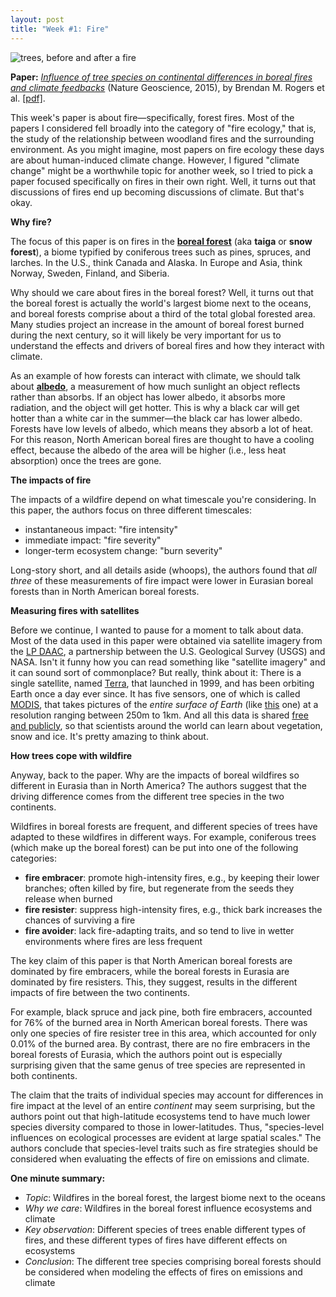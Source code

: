 ```yaml
---
layout: post
title: "Week #1: Fire"
---
```


<img src="{{ site.baseurl }}/public/images/week1/panorama.png" alt="trees, before and after a fire" style="">

__Paper:__ [_Influence of tree species on continental differences in boreal fires and climate feedbacks_](https://www.nature.com/articles/ngeo2352) (Nature Geoscience, 2015), by Brendan M. Rogers et al. [[pdf]](http://sci-hub.tw/10.1038/ngeo2352).

This week's paper is about fire&mdash;specifically, forest fires. Most of the papers I considered fell broadly into the category of "fire ecology," that is, the study of the relationship between woodland fires and the surrounding environment. As you might imagine, most papers on fire ecology these days are about human-induced climate change. However, I figured "climate change" might be a worthwhile topic for another week, so I tried to pick a paper focused specifically on fires in their own right. Well, it turns out that discussions of fires end up becoming discussions of climate. But that's okay.

__Why fire?__

The focus of this paper is on fires in the [__boreal forest__](https://en.wikipedia.org/wiki/Taiga) (aka __taiga__ or __snow forest__), a biome typified by coniferous trees such as pines, spruces, and larches. In the U.S., think Canada and Alaska. In Europe and Asia, think Norway, Sweden, Finland, and Siberia.

Why should we care about fires in the boreal forest? Well, it turns out that the boreal forest is actually the world's largest biome next to the oceans, and boreal forests comprise about a third of the total global forested area. Many studies project an increase in the amount of boreal forest burned during the next century, so it will likely be very important for us to understand the effects and drivers of boreal fires and how they interact with climate.

As an example of how forests can interact with climate, we should talk about [__albedo__](https://books.google.com/books?id=av7q4N8Ib6sC&pg=PA53&dq=Albedo+affects+climate+by+determining+how+much+radiation+a+planet+absorbs&hl=en&sa=X&ved=0ahUKEwiawueziOHUAhUN5WMKHVHHCjMQ6AEIJjAA#v=onepage&q=Albedo%20affects%20climate%20by%20determining%20how%20much%20radiation%20a%20planet%20absorbs&f=false), a measurement of how much sunlight an object reflects rather than absorbs. If an object has lower albedo, it absorbs more radiation, and the object will get hotter. This is why a black car will get hotter than a white car in the summer&mdash;the black car has lower albedo. Forests have low levels of albedo, which means they absorb a lot of heat. For this reason, North American boreal fires are thought to have a cooling effect, because the albedo of the area will be higher (i.e., less heat absorption) once the trees are gone.

__The impacts of fire__

The impacts of a wildfire depend on what timescale you're considering. In this paper, the authors focus on three different timescales:

- instantaneous impact: "fire intensity"
- immediate impact: "fire severity"
- longer-term ecosystem change: "burn severity"

Long-story short, and all details aside (whoops), the authors found that _all three_ of these measurements of fire impact were lower in Eurasian boreal forests than in North American boreal forests.

__Measuring fires with satellites__

Before we continue, I wanted to pause for a moment to talk about data. Most of the data used in this paper were obtained via satellite imagery from the [LP DAAC](https://lpdaac.usgs.gov/about), a partnership between the U.S. Geological Survey (USGS) and NASA. Isn't it funny how you can read something like "satellite imagery" and it can sound sort of commonplace? But really, think about it: There is a single satellite, named [Terra](https://en.wikipedia.org/wiki/Terra_(satellite)), that launched in 1999, and has been orbiting Earth once a day ever since. It has five sensors, one of which is called [MODIS](https://en.wikipedia.org/wiki/Moderate-resolution_imaging_spectroradiometer), that takes pictures of the _entire surface of Earth_ (like [this](https://en.wikipedia.org/wiki/Moderate-resolution_imaging_spectroradiometer#/media/File:MODIS_Map.jpg) one) at a resolution ranging between 250m to 1km. And all this data is shared [free and publicly](https://lpdaac.usgs.gov/data_access/data_pool), so that scientists around the world can learn about vegetation, snow and ice. It's pretty amazing to think about.

__How trees cope with wildfire__

Anyway, back to the paper. Why are the impacts of boreal wildfires so different in Eurasia than in North America? The authors suggest that the driving difference comes from the different tree species in the two continents.

Wildfires in boreal forests are frequent, and different species of trees have adapted to these wildfires in different ways. For example, coniferous trees (which make up the boreal forest) can be put into one of the following categories:

- __fire embracer__: promote high-intensity fires, e.g., by keeping their lower branches; often killed by fire, but regenerate from the seeds they release when burned
- __fire resister__: suppress high-intensity fires, e.g., thick bark increases the chances of surviving a fire
- __fire avoider__: lack fire-adapting traits, and so tend to live in wetter environments where fires are less frequent

The key claim of this paper is that North American boreal forests are dominated by fire embracers, while the boreal forests in Eurasia are dominated by fire resisters. This, they suggest, results in the different impacts of fire between the two continents.

For example, black spruce and jack pine, both fire embracers, accounted for 76% of the burned area in North American boreal forests. There was only one species of fire resister tree in this area, which accounted for only 0.01% of the burned area. By contrast, there are no fire embracers in the boreal forests of Eurasia, which the authors point out is especially surprising given that the same genus of tree species are represented in both continents.

The claim that the traits of individual species may account for differences in fire impact at the level of an entire _continent_ may seem surprising, but the authors point out that high-latitude ecosystems tend to have much lower species diversity compared to those in lower-latitudes. Thus, "species-level influences on ecological processes are evident at large spatial scales." The authors conclude that species-level traits such as fire strategies should be considered when evaluating the effects of fire on emissions and climate.

__One minute summary:__

- _Topic_: Wildfires in the boreal forest, the largest biome next to the oceans
- _Why we care_: Wildfires in the boreal forest influence ecosystems and climate
- _Key observation_: Different species of trees enable different types of fires, and these different types of fires have different effects on ecosystems
- _Conclusion_: The different tree species comprising boreal forests should be considered when modeling the effects of fires on emissions and climate
